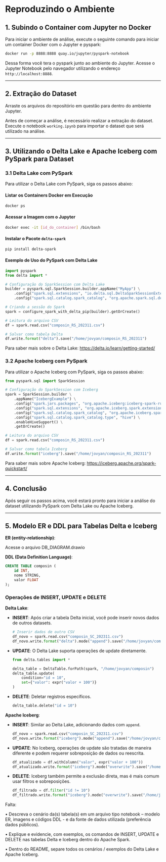 
# Reproduzindo o Ambiente

## 1. Subindo o Container com Jupyter no Docker

Para iniciar o ambiente de análise, execute o seguinte comando para iniciar um container Docker com o Jupyter e pyspark:

```bash
docker run -p 8888:8888 quay.io/jupyter/pyspark-notebook
```

Dessa forma você tera o pyspark junto ao ambiente do Jupyter. Acesse o Jupyter Notebook pelo navegador utilizando o endereço `http://localhost:8888`.

---

## 2. Extração do Dataset

Arraste os arquivos do repositório em questão para dentro do ambiente Jupyter.

Antes de começar a análise, é necessário realizar a extração do dataset. Execute o notebook `working.ipynb` para importar o dataset que será utilizado na análise.

---

## 3. Utilizando o Delta Lake e Apache Iceberg com PySpark para Dataset

### 3.1 Delta Lake com PySpark

Para utilizar o Delta Lake com PySpark, siga os passos abaixo:

#### Listar os Containers Docker em Execução

```bash
docker ps
```

#### Acessar a Imagem com o Jupyter

```bash
docker exec -it [id_do_container] /bin/bash
```

#### Instalar o Pacote `delta-spark`

```bash
pip install delta-spark
```

#### Exemplo de Uso do PySpark com Delta Lake

```python
import pyspark
from delta import *

# Configuração do SparkSession com Delta Lake
builder = pyspark.sql.SparkSession.builder.appName("MyApp") \
    .config("spark.sql.extensions", "io.delta.sql.DeltaSparkSessionExtension") \
    .config("spark.sql.catalog.spark_catalog", "org.apache.spark.sql.delta.catalog.DeltaCatalog")

# Criando a sessão do Spark
spark = configure_spark_with_delta_pip(builder).getOrCreate()

# Leitura do arquivo CSV
df = spark.read.csv("composin_RS_202311.csv")

# Salvar como tabela Delta
df.write.format("delta").save("/home/jovyan/composin_RS_202311")
```
Para saber mais sobre o Delta Lake: https://delta.io/learn/getting-started/

### 3.2 Apache Iceberg com PySpark

Para utilizar o Apache Iceberg com PySpark, siga os passos abaixo:

```python
from pyspark.sql import SparkSession

# Configuração do SparkSession com Iceberg
spark = SparkSession.builder \
    .appName("IcebergExample") \
    .config("spark.jars.packages", "org.apache.iceberg:iceberg-spark-runtime-3.5_2.12:1.5.0") \
    .config("spark.sql.extensions", "org.apache.iceberg.spark.extensions.IcebergSparkSessionExtensions") \
    .config("spark.sql.catalog.spark_catalog", "org.apache.iceberg.spark.SparkSessionCatalog") \
    .config("spark.sql.catalog.spark_catalog.type", "hive") \
    .enableHiveSupport() \
    .getOrCreate()

# Leitura do arquivo CSV
df = spark.read.csv("composin_RS_202311.csv")

# Salvar como tabela Iceberg
df.write.format("iceberg").save("/home/jovyan/composin_RS_202311")
```

Para saber mais sobre Apache Iceberg: https://iceberg.apache.org/spark-quickstart/

---

## 4. Conclusão

Após seguir os passos acima, você estará pronto para iniciar a análise do dataset utilizando PySpark com Delta Lake ou Apache Iceberg.

---

## 5. Modelo ER e DDL para Tabelas Delta e Iceberg

**ER (entity-relationship)**:

Acesse o arquivo DB_DIAGRAM.drawio

**DDL (Data Definition Language)**:
```sql
CREATE TABLE composin (
    id INT,
    nome STRING,
    valor FLOAT
);
```

### Operações de INSERT, UPDATE e DELETE

**Delta Lake**:

- **INSERT**:
  Após criar a tabela Delta inicial, você pode inserir novos dados de outros datasets.
  ```python
  # Inserir dados de outro CSV
  df_novo = spark.read.csv("composin_SC_202311.csv")
  df_novo.write.format("delta").mode("append").save("/home/jovyan/composin")
  ```

- **UPDATE**:
  O Delta Lake suporta operações de update diretamente.
  ```python
  from delta.tables import *

  delta_table = DeltaTable.forPath(spark, "/home/jovyan/composin")
  delta_table.update(
      condition="id = 10",
      set={"valor": expr("valor + 100")}
  )
  ```

- **DELETE**:
  Deletar registros específicos.
  ```python
  delta_table.delete("id = 10")
  ```

**Apache Iceberg**:

- **INSERT**:
  Similar ao Delta Lake, adicionando dados com `append`.
  ```python
  df_novo = spark.read.csv("composin_SC_202311.csv")
  df_novo.write.format("iceberg").mode("append").save("/home/jovyan/composin")
  ```

- **UPDATE**:
  No Iceberg, operações de update são tratadas de maneira diferente e podem requerer sobreposição de dados ou reescrita.
  ```python
  df_atualizado = df.withColumn("valor", expr("valor + 100"))
  df_atualizado.write.format("iceberg").mode("overwrite").save("/home/jovyan/composin")
  ```

- **DELETE**:
  Iceberg também permite a exclusão direta, mas é mais comum usar filtros e sobreposições.
  ```python
  df_filtrado = df.filter("id != 10")
  df_filtrado.write.format("iceberg").mode("overwrite").save("/home/jovyan/composin")
  ```

Falta: 

• Descreva o cenário da(s) tabela(s) em um arquivo tipo notebook – modelo ER, imagens e 
códigos DDL - e da fonte de dados utilizada (preferência dados públicos).

• Explique e evidencie, com exemplos, os comandos de INSERT, UPDATE e DELETE nas tabelas 
Delta e Iceberg dentro do Apache Spark.

• Dentro do README, separe todos os cenários / exemplos do Delta Lake e Apache Iceberg.

